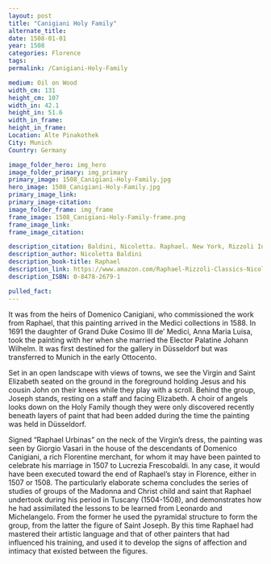 ```yaml
---
layout: post
title: "Canigiani Holy Family"
alternate_title:
date: 1508-01-01
year: 1508
categories: Florence
tags:
permalink: /Canigiani-Holy-Family

medium: Oil on Wood
width_cm: 131
height_cm: 107
width_in: 42.1
height_in: 51.6
width_in_frame:
height_in_frame:
Location: Alte Pinakothek
City: Munich
Country: Germany

image_folder_hero: img_hero
image_folder_primary: img_primary
primary_image: 1508_Canigiani-Holy-Family.jpg
hero_image: 1508_Canigiani-Holy-Family.jpg
primary_image_link:
primary_image-citation:
image_folder_frame: img_frame
frame_image: 1508_Canigiani-Holy-Family-frame.png
frame_image_link:
frame_image_citation:

description_citation: Baldini, Nicoletta. Raphael. New York, Rizzoli International Publications, Inc., 2005. Print. p110
description_author: Nicoletta Baldini
description_book-title: Raphael
description_link: https://www.amazon.com/Raphael-Rizzoli-Classics-Nicoletta-Baldini/dp/0847826791
description_ISBN: 0-8478-2679-1

pulled_fact:
---
```


It was from the heirs of Domenico Canigiani, who commissioned the work from Raphael, that this painting arrived in the Medici collections in 1588. In 1691 the daughter of Grand Duke Cosimo III de’ Medici, Anna Maria Luisa, took the painting with her when she married the Elector Palatine Johann Wilhelm. It was first destined for the gallery in Düsseldorf but was transferred to Munich in the early Ottocento.

Set in an open landscape with views of towns, we see the Virgin and Saint Elizabeth seated on the ground in the foreground holding Jesus and his cousin John on their knees while they play with a scroll. Behind the group, Joseph stands, resting on a staff and facing Elizabeth. A choir of angels looks down on the Holy Family though they were only discovered recently beneath layers of paint that had been added during the time the painting was held in Düsseldorf.

Signed “Raphael Urbinas” on the neck of the Virgin’s dress, the painting was seen by Giorgio Vasari in the house of the descendants of Domenico Canigiani, a rich Florentine merchant, for whom it may have been painted to celebrate his marriage in 1507 to Lucrezia Frescobaldi. In any case, it would have been executed toward the end of Raphael’s stay in Florence, either in 1507 or 1508. The particularly elaborate schema concludes the series of studies of groups of the Madonna and Christ child and saint that Raphael undertook during his period in Tuscany (1504-1508), and demonstrates how he had assimilated the lessons to be learned from Leonardo and Michelangelo. From the former he used the pyramidal structure to form the group, from the latter the figure of Saint Joseph. By this time Raphael had mastered their artistic language and that of other painters that had influenced his training, and used it to develop the signs of affection and intimacy that existed between the figures.
